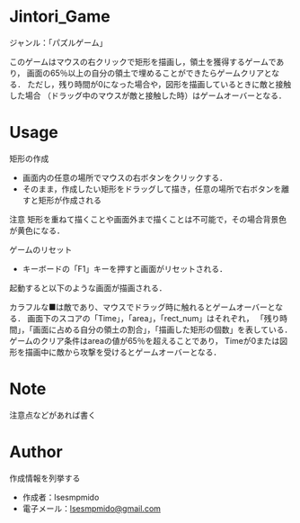 # Jintori_Game
 
ジャンル：「パズルゲーム」

このゲームはマウスの右クリックで矩形を描画し，領土を獲得するゲームであり，
画面の65％以上の自分の領土で埋めることができたらゲームクリアとなる．
ただし，残り時間が0になった場合や，図形を描画しているときに敵と接触した場合
（ドラッグ中のマウスが敵と接触した時）はゲームオーバーとなる．

# Usage
 
矩形の作成
* 画面内の任意の場所でマウスの右ボタンをクリックする．
* そのまま，作成したい矩形をドラッグして描き，任意の場所で右ボタンを離すと矩形が作成される
 
注意
矩形を重ねて描くことや画面外まで描くことは不可能で，その場合背景色が黄色になる．
 
 
ゲームのリセット
* キーボードの「F1」キーを押すと画面がリセットされる．
 

起動すると以下のような画面が描画される．
 
カラフルな■は敵であり、マウスでドラッグ時に触れるとゲームオーバーとなる．
画面下のスコアの「Time」，「area」，「rect_num」はそれぞれ，
「残り時間」，「画面に占める自分の領土の割合」，「描画した矩形の個数」を表している．
ゲームのクリア条件はareaの値が65％を超えることであり，
Timeが0または図形を描画中に敵から攻撃を受けるとゲームオーバーとなる．
 
# Note
 
注意点などがあれば書く
 
# Author
 
作成情報を列挙する
 
* 作成者：lsesmpmido
* 電子メール：lsesmpmido@gmail.com